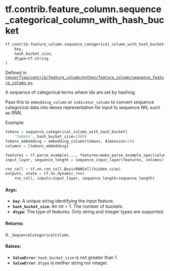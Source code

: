<div itemscope itemtype="http://developers.google.com/ReferenceObject">
<meta itemprop="name" content="tf.contrib.feature_column.sequence_categorical_column_with_hash_bucket" />
<meta itemprop="path" content="Stable" />
</div>

# tf.contrib.feature_column.sequence_categorical_column_with_hash_bucket

``` python
tf.contrib.feature_column.sequence_categorical_column_with_hash_bucket(
    key,
    hash_bucket_size,
    dtype=tf.string
)
```



Defined in [`tensorflow/contrib/feature_column/python/feature_column/sequence_feature_column.py`](https://www.tensorflow.org/code/tensorflow/contrib/feature_column/python/feature_column/sequence_feature_column.py).

A sequence of categorical terms where ids are set by hashing.

Pass this to `embedding_column` or `indicator_column` to convert sequence
categorical data into dense representation for input to sequence NN, such as
RNN.

Example:

```python
tokens = sequence_categorical_column_with_hash_bucket(
    'tokens', hash_bucket_size=1000)
tokens_embedding = embedding_column(tokens, dimension=10)
columns = [tokens_embedding]

features = tf.parse_example(..., features=make_parse_example_spec(columns))
input_layer, sequence_length = sequence_input_layer(features, columns)

rnn_cell = tf.nn.rnn_cell.BasicRNNCell(hidden_size)
outputs, state = tf.nn.dynamic_rnn(
    rnn_cell, inputs=input_layer, sequence_length=sequence_length)
```

#### Args:

* <b>`key`</b>: A unique string identifying the input feature.
* <b>`hash_bucket_size`</b>: An int > 1. The number of buckets.
* <b>`dtype`</b>: The type of features. Only string and integer types are supported.


#### Returns:

A `_SequenceCategoricalColumn`.


#### Raises:

* <b>`ValueError`</b>: `hash_bucket_size` is not greater than 1.
* <b>`ValueError`</b>: `dtype` is neither string nor integer.